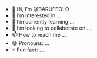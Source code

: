 - 👋 Hi, I’m @BARUFFOLO
- 👀 I’m interested in ...
- 🌱 I’m currently learning ...
- 💞️ I’m looking to collaborate on ...
- 📫 How to reach me ...
- 😄 Pronouns: ...
- ⚡ Fun fact: ...

<!---
BARUFFOLO/BARUFFOLO is a ✨ special ✨ repository because its `README.md` (this file) appears on your GitHub profile.
You can click the Preview link to take a look at your changes.
--->
